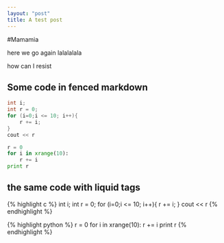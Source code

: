```yaml
---
layout: "post"
title: A test post 
---
```

#Mamamia

here we go again
lalalalala

how can I resist

## Some code in fenced markdown

```c
int i;
int r = 0;
for (i=0;i <= 10; i++){
	r += i;
}
cout << r
```

```python
r = 0
for i in xrange(10):
	r += i
print r
```

## the same code with liquid tags

{% highlight c %}
int i;
int r = 0;
for (i=0;i <= 10; i++){
	r += i;
}
cout << r
{% endhighlight %}

{% highlight python %}
r = 0
for i in xrange(10):
	r += i
print r
{% endhighlight %}